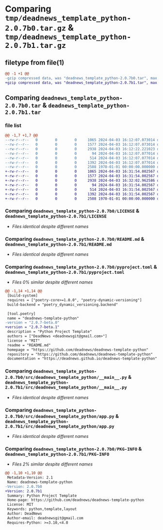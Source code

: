 # Comparing `tmp/deadnews_template_python-2.0.7b0.tar.gz` & `tmp/deadnews_template_python-2.0.7b1.tar.gz`

## filetype from file(1)

```diff
@@ -1 +1 @@
-gzip compressed data, was "deadnews_template_python-2.0.7b0.tar", max compression
+gzip compressed data, was "deadnews_template_python-2.0.7b1.tar", max compression
```

## Comparing `deadnews_template_python-2.0.7b0.tar` & `deadnews_template_python-2.0.7b1.tar`

### file list

```diff
@@ -1,7 +1,7 @@
--rw-r--r--   0        0        0     1065 2024-04-03 16:12:07.073014 deadnews_template_python-2.0.7b0/LICENSE
--rw-r--r--   0        0        0     1577 2024-04-03 16:12:07.073014 deadnews_template_python-2.0.7b0/README.md
--rw-r--r--   0        0        0     2938 2024-04-03 16:12:22.221023 deadnews_template_python-2.0.7b0/pyproject.toml
--rw-r--r--   0        0        0       94 2024-04-03 16:12:07.077014 deadnews_template_python-2.0.7b0/src/deadnews_template_python/__init__.py
--rw-r--r--   0        0        0      514 2024-04-03 16:12:07.077014 deadnews_template_python-2.0.7b0/src/deadnews_template_python/__main__.py
--rw-r--r--   0        0        0     1392 2024-04-03 16:12:07.077014 deadnews_template_python-2.0.7b0/src/deadnews_template_python/app.py
--rw-r--r--   0        0        0     2508 1970-01-01 00:00:00.000000 deadnews_template_python-2.0.7b0/PKG-INFO
+-rw-r--r--   0        0        0     1065 2024-04-03 16:31:54.002567 deadnews_template_python-2.0.7b1/LICENSE
+-rw-r--r--   0        0        0     1577 2024-04-03 16:31:54.002567 deadnews_template_python-2.0.7b1/README.md
+-rw-r--r--   0        0        0     2938 2024-04-03 16:32:02.962586 deadnews_template_python-2.0.7b1/pyproject.toml
+-rw-r--r--   0        0        0       94 2024-04-03 16:31:54.002567 deadnews_template_python-2.0.7b1/src/deadnews_template_python/__init__.py
+-rw-r--r--   0        0        0      514 2024-04-03 16:31:54.002567 deadnews_template_python-2.0.7b1/src/deadnews_template_python/__main__.py
+-rw-r--r--   0        0        0     1392 2024-04-03 16:31:54.002567 deadnews_template_python-2.0.7b1/src/deadnews_template_python/app.py
+-rw-r--r--   0        0        0     2508 1970-01-01 00:00:00.000000 deadnews_template_python-2.0.7b1/PKG-INFO
```

### Comparing `deadnews_template_python-2.0.7b0/LICENSE` & `deadnews_template_python-2.0.7b1/LICENSE`

 * *Files identical despite different names*

### Comparing `deadnews_template_python-2.0.7b0/README.md` & `deadnews_template_python-2.0.7b1/README.md`

 * *Files identical despite different names*

### Comparing `deadnews_template_python-2.0.7b0/pyproject.toml` & `deadnews_template_python-2.0.7b1/pyproject.toml`

 * *Files 0% similar despite different names*

```diff
@@ -1,14 +1,14 @@
 [build-system]
 requires = ["poetry-core>=1.0.0", "poetry-dynamic-versioning"]
 build-backend = "poetry_dynamic_versioning.backend"
 
 [tool.poetry]
 name = "deadnews-template-python"
-version = "2.0.7-beta.0"
+version = "2.0.7-beta.1"
 description = "Python Project Template"
 authors = ["DeadNews <deadnewsgit@gmail.com>"]
 license = "MIT"
 readme = "README.md"
 homepage = "https://github.com/deadnews/deadnews-template-python"
 repository = "https://github.com/deadnews/deadnews-template-python"
 documentation = "https://deadnews.github.io/deadnews-template-python"
```

### Comparing `deadnews_template_python-2.0.7b0/src/deadnews_template_python/__main__.py` & `deadnews_template_python-2.0.7b1/src/deadnews_template_python/__main__.py`

 * *Files identical despite different names*

### Comparing `deadnews_template_python-2.0.7b0/src/deadnews_template_python/app.py` & `deadnews_template_python-2.0.7b1/src/deadnews_template_python/app.py`

 * *Files identical despite different names*

### Comparing `deadnews_template_python-2.0.7b0/PKG-INFO` & `deadnews_template_python-2.0.7b1/PKG-INFO`

 * *Files 2% similar despite different names*

```diff
@@ -1,10 +1,10 @@
 Metadata-Version: 2.1
 Name: deadnews-template-python
-Version: 2.0.7b0
+Version: 2.0.7b1
 Summary: Python Project Template
 Home-page: https://github.com/deadnews/deadnews-template-python
 License: MIT
 Keywords: python,template,layout
 Author: DeadNews
 Author-email: deadnewsgit@gmail.com
 Requires-Python: >=3.10,<4.0
```

